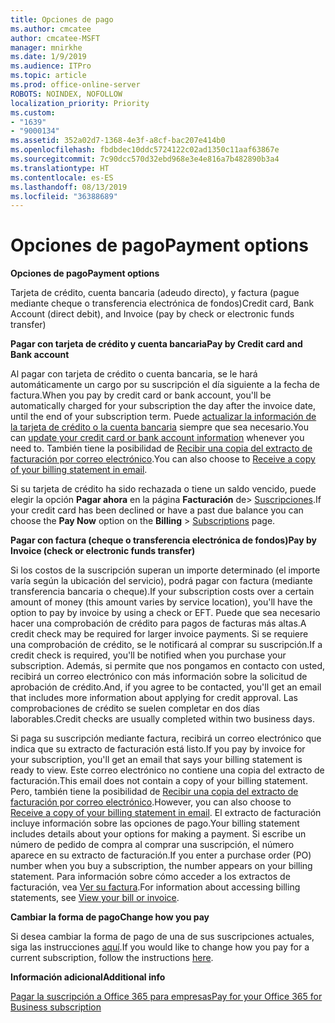 ```yaml
---
title: Opciones de pago
ms.author: cmcatee
author: cmcatee-MSFT
manager: mnirkhe
ms.date: 1/9/2019
ms.audience: ITPro
ms.topic: article
ms.prod: office-online-server
ROBOTS: NOINDEX, NOFOLLOW
localization_priority: Priority
ms.custom:
- "1639"
- "9000134"
ms.assetid: 352a02d7-1368-4e3f-a8cf-bac207e414b0
ms.openlocfilehash: fbdbdec10ddc5724122c02ad1350c11aaf63867e
ms.sourcegitcommit: 7c90dcc570d32ebd968e3e4e816a7b482890b3a4
ms.translationtype: HT
ms.contentlocale: es-ES
ms.lasthandoff: 08/13/2019
ms.locfileid: "36388689"
---
```

# <a name="payment-options"></a><span data-ttu-id="86271-102">Opciones de pago</span><span class="sxs-lookup"><span data-stu-id="86271-102">Payment options</span></span>

<span data-ttu-id="86271-103">**Opciones de pago**</span><span class="sxs-lookup"><span data-stu-id="86271-103">**Payment options**</span></span>
  
<span data-ttu-id="86271-104">Tarjeta de crédito, cuenta bancaria (adeudo directo), y factura (pague mediante cheque o transferencia electrónica de fondos)</span><span class="sxs-lookup"><span data-stu-id="86271-104">Credit card, Bank Account (direct debit), and Invoice (pay by check or electronic funds transfer)</span></span>
  
<span data-ttu-id="86271-105">**Pagar con tarjeta de crédito y cuenta bancaria**</span><span class="sxs-lookup"><span data-stu-id="86271-105">**Pay by Credit card and Bank account**</span></span>
  
<span data-ttu-id="86271-106">Al pagar con tarjeta de crédito o cuenta bancaria, se le hará automáticamente un cargo por su suscripción el día siguiente a la fecha de factura.</span><span class="sxs-lookup"><span data-stu-id="86271-106">When you pay by credit card or bank account, you'll be automatically charged for your subscription the day after the invoice date, until the end of your subscription term.</span></span> <span data-ttu-id="86271-107">Puede [actualizar la información de la tarjeta de crédito o la cuenta bancaria](https://docs.microsoft.com/office365/admin/subscriptions-and-billing/add-update-or-remove-credit-card-or-bank-account) siempre que sea necesario.</span><span class="sxs-lookup"><span data-stu-id="86271-107">You can [update your credit card or bank account information](https://docs.microsoft.com/office365/admin/subscriptions-and-billing/add-update-or-remove-credit-card-or-bank-account) whenever you need to.</span></span> <span data-ttu-id="86271-108">También tiene la posibilidad de [Recibir una copia del extracto de facturación por correo electrónico](https://docs.microsoft.com/office365/admin/subscriptions-and-billing/pay-for-your-subscription#receive-a-copy-of-your-billing-statement-in-email).</span><span class="sxs-lookup"><span data-stu-id="86271-108">You can also choose to [Receive a copy of your billing statement in email](https://docs.microsoft.com/office365/admin/subscriptions-and-billing/pay-for-your-subscription#receive-a-copy-of-your-billing-statement-in-email).</span></span>
  
<span data-ttu-id="86271-109">Si su tarjeta de crédito ha sido rechazada o tiene un saldo vencido, puede elegir la opción **Pagar ahora** en la página **Facturación** de\> [Suscripciones](https://portal.office.com/adminportal/home#/subscriptions).</span><span class="sxs-lookup"><span data-stu-id="86271-109">If your credit card has been declined or have a past due balance you can choose the **Pay Now** option on the **Billing** \> [Subscriptions](https://portal.office.com/adminportal/home#/subscriptions) page.</span></span>
  
<span data-ttu-id="86271-110">**Pagar con factura (cheque o transferencia electrónica de fondos)**</span><span class="sxs-lookup"><span data-stu-id="86271-110">**Pay by Invoice (check or electronic funds transfer)**</span></span>
  
<span data-ttu-id="86271-111">Si los costos de la suscripción superan un importe determinado (el importe varía según la ubicación del servicio), podrá pagar con factura (mediante transferencia bancaria o cheque).</span><span class="sxs-lookup"><span data-stu-id="86271-111">If your subscription costs over a certain amount of money (this amount varies by service location), you'll have the option to pay by invoice by using a check or EFT.</span></span> <span data-ttu-id="86271-112">Puede que sea necesario hacer una comprobación de crédito para pagos de facturas más altas.</span><span class="sxs-lookup"><span data-stu-id="86271-112">A credit check may be required for larger invoice payments.</span></span> <span data-ttu-id="86271-113">Si se requiere una comprobación de crédito, se le notificará al comprar su suscripción.</span><span class="sxs-lookup"><span data-stu-id="86271-113">If a credit check is required, you'll be notified when you purchase your subscription.</span></span> <span data-ttu-id="86271-114">Además, si permite que nos pongamos en contacto con usted, recibirá un correo electrónico con más información sobre la solicitud de aprobación de crédito.</span><span class="sxs-lookup"><span data-stu-id="86271-114">And, if you agree to be contacted, you'll get an email that includes more information about applying for credit approval.</span></span> <span data-ttu-id="86271-115">Las comprobaciones de crédito se suelen completar en dos días laborables.</span><span class="sxs-lookup"><span data-stu-id="86271-115">Credit checks are usually completed within two business days.</span></span>
  
<span data-ttu-id="86271-116">Si paga su suscripción mediante factura, recibirá un correo electrónico que indica que su extracto de facturación está listo.</span><span class="sxs-lookup"><span data-stu-id="86271-116">If you pay by invoice for your subscription, you'll get an email that says your billing statement is ready to view.</span></span> <span data-ttu-id="86271-117">Este correo electrónico no contiene una copia del extracto de facturación.</span><span class="sxs-lookup"><span data-stu-id="86271-117">This email does not contain a copy of your billing statement.</span></span> <span data-ttu-id="86271-118">Pero, también tiene la posibilidad de [Recibir una copia del extracto de facturación por correo electrónico](https://docs.microsoft.com/office365/admin/subscriptions-and-billing/pay-for-your-subscription#receive-a-copy-of-your-billing-statement-in-email).</span><span class="sxs-lookup"><span data-stu-id="86271-118">However, you can also choose to [Receive a copy of your billing statement in email](https://docs.microsoft.com/office365/admin/subscriptions-and-billing/pay-for-your-subscription#receive-a-copy-of-your-billing-statement-in-email).</span></span> <span data-ttu-id="86271-119">El extracto de facturación incluye información sobre las opciones de pago.</span><span class="sxs-lookup"><span data-stu-id="86271-119">Your billing statement includes details about your options for making a payment.</span></span> <span data-ttu-id="86271-120">Si escribe un número de pedido de compra al comprar una suscripción, el número aparece en su extracto de facturación.</span><span class="sxs-lookup"><span data-stu-id="86271-120">If you enter a purchase order (PO) number when you buy a subscription, the number appears on your billing statement.</span></span> <span data-ttu-id="86271-121">Para información sobre cómo acceder a los extractos de facturación, vea [Ver su factura](https://docs.microsoft.com/office365/admin/subscriptions-and-billing/view-your-bill-or-invoice).</span><span class="sxs-lookup"><span data-stu-id="86271-121">For information about accessing billing statements, see [View your bill or invoice](https://docs.microsoft.com/office365/admin/subscriptions-and-billing/view-your-bill-or-invoice).</span></span>
  
<span data-ttu-id="86271-122">**Cambiar la forma de pago**</span><span class="sxs-lookup"><span data-stu-id="86271-122">**Change how you pay**</span></span>
  
<span data-ttu-id="86271-123">Si desea cambiar la forma de pago de una de sus suscripciones actuales, siga las instrucciones [aquí](https://docs.microsoft.com/office365/admin/subscriptions-and-billing/change-payment-method).</span><span class="sxs-lookup"><span data-stu-id="86271-123">If you would like to change how you pay for a current subscription, follow the instructions [here](https://docs.microsoft.com/office365/admin/subscriptions-and-billing/change-payment-method).</span></span>
  
<span data-ttu-id="86271-124">**Información adicional**</span><span class="sxs-lookup"><span data-stu-id="86271-124">**Additional info**</span></span>
  
[<span data-ttu-id="86271-125">Pagar la suscripción a Office 365 para empresas</span><span class="sxs-lookup"><span data-stu-id="86271-125">Pay for your Office 365 for Business subscription</span></span>](https://docs.microsoft.com/office365/admin/subscriptions-and-billing/pay-for-your-subscription)